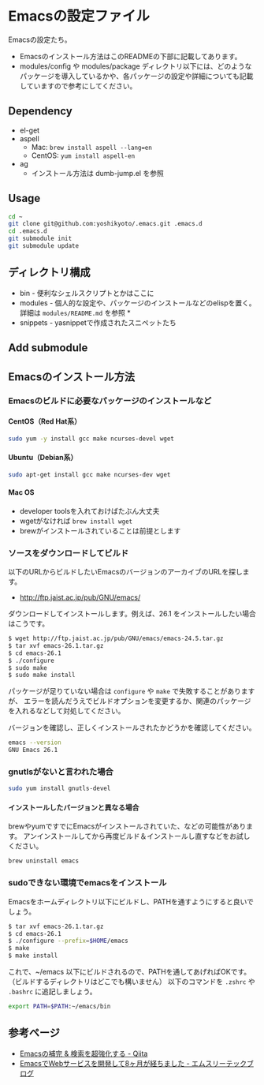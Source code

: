 # Emacsの設定ファイル

Emacsの設定たち。

* Emacsのインストール方法はこのREADMEの下部に記載してあります。
* modules/config や modules/package ディレクトリ以下には、どのようなパッケージを導入しているかや、各パッケージの設定や詳細についても記載していますので参考にしてください。

## Dependency

* el-get
* aspell
  * Mac: `brew install aspell --lang=en`
  * CentOS: `yum install aspell-en`
* ag
  * インストール方法は dumb-jump.el を参照


## Usage

```sh
cd ~
git clone git@github.com:yoshikyoto/.emacs.git .emacs.d
cd .emacs.d
git submodule init
git submodule update
```

## ディレクトリ構成

* bin - 便利なシェルスクリプトとかはここに
* modules - 個人的な設定や、パッケージのインストールなどのelispを置く。詳細は `modules/README.md` を参照
  *
* snippets - yasnippetで作成されたスニペットたち

## Add submodule




## Emacsのインストール方法

### Emacsのビルドに必要なパッケージのインストールなど

#### CentOS（Red Hat系）

```sh
sudo yum -y install gcc make ncurses-devel wget
```

#### Ubuntu（Debian系）

```sh
sudo apt-get install gcc make ncurses-dev wget
```

#### Mac OS

* developer toolsを入れておけばたぶん大丈夫
* wgetがなければ `brew install wget`
* brewがインストールされていることは前提とします

### ソースをダウンロードしてビルド

以下のURLからビルドしたいEmacsのバージョンのアーカイブのURLを探します。

* http://ftp.jaist.ac.jp/pub/GNU/emacs/

ダウンロードしてインストールします。例えば、26.1 をインストールしたい場合はこうです。

```sh
$ wget http://ftp.jaist.ac.jp/pub/GNU/emacs/emacs-24.5.tar.gz
$ tar xvf emacs-26.1.tar.gz
$ cd emacs-26.1
$ ./configure
$ sudo make
$ sudo make install
```

パッケージが足りていない場合は `configure` や `make` で失敗することがありますが、
エラーを読んだうえでビルドオプションを変更するか、関連のパッケージを入れるなどして対処してください。

バージョンを確認し、正しくインストールされたかどうかを確認してください。

```sh
emacs --version
GNU Emacs 26.1
```

### gnutlsがないと言われた場合

```sh
sudo yum install gnutls-devel
```

#### インストールしたバージョンと異なる場合

brewやyumですでにEmacsがインストールされていた、などの可能性があります。
アンインストールしてから再度ビルド＆インストールし直すなどをお試しください。

```sh
brew uninstall emacs
```

### sudoできない環境でemacsをインストール

Emacsをホームディレクトリ以下にビルドし、PATHを通すようにすると良いでしょう。

```sh
$ tar xvf emacs-26.1.tar.gz
$ cd emacs-26.1
$ ./configure --prefix=$HOME/emacs
$ make
$ make install
```

これで、~/emacs 以下にビルドされるので、PATHを通してあげればOKです。
（ビルドするディレクトリはどこでも構いません）
以下のコマンドを `.zshrc` や `.bashrc` に追記しましょう。

```sh
export PATH=$PATH:~/emacs/bin
```

## 参考ページ

- [Emacsの補完 & 検索を超強化する - Qiita](https://qiita.com/blue0513/items/c0dc35a880170997c3f5)
- [EmacsでWebサービスを開発して8ヶ月が経ちました - エムスリーテックブログ](https://www.m3tech.blog/entry/emacs-web-service)
